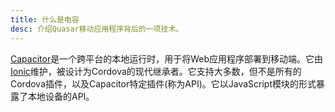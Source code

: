 ```yaml
---
title: 什么是电容
desc: 介绍Quasar移动应用程序背后的一项技术。
---
```


[Capacitor](https://capacitorjs.com)是一个跨平台的本地运行时，用于将Web应用程序部署到移动端。它由[Ionic](https://ionic.io)维护，被设计为Cordova的现代继承者。它支持大多数，但不是所有的Cordova插件，以及Capacitor特定插件(称为API)。它以JavaScript模块的形式暴露了本地设备的API。
